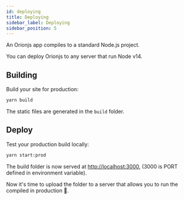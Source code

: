 ```yaml
---
id: deploying
title: Deploying
sidebar_label: Deploying
sidebar_position: 5
---
```


An Orionjs app compiles to a standard Node.js project.

You can deploy Orionjs to any server that run Node v14.

## Building

Build your site for production:

```bash
yarn build
```

The static files are generated in the `build` folder.

## Deploy

Test your production build locally:

```bash
yarn start:prod
```

The build folder is now served at [http://localhost:3000](http://localhost:3000), (3000 is PORT defined in environment variable).

Now it's time to upload the folder to a server that allows you to run the compiled in production 🚀.
